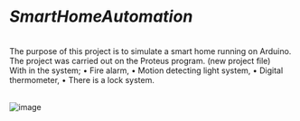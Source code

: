 # *SmartHomeAutomation*
</br>
The purpose of this project is to simulate a smart home running on Arduino.
</br>
The project was carried out on the Proteus program. (new project file)
</br>
With in the system;
• Fire alarm,
• Motion detecting light system,
• Digital thermometer,
• There is a lock system.
</br>
</br>

![image](https://github.com/ilaydax/SmartHomeAutomation/assets/93269919/295685c3-7b93-4c03-89cc-688f21592c21)








